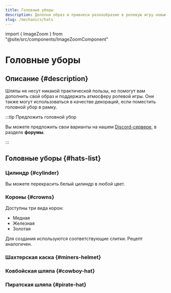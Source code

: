 ```yaml
---
title: Головные уборы
description: Дополни образ и привнеси разнообразие в ролевую игру новыми головными уборами на сервере HardShard.
slug: /mechanics/hats
---
```


import { ImageZoom } from "@site/src/components/ImageZoomComponent"

# Головные уборы

<ImageZoom
  src="/img/mechanics/hats/novie-shlyapi-na-hardshard.png"
  alt="Новые головные уборы на HardShard"
/>

## Описание {#description}

Шляпы не несут никакой практической пользы, но помогут вам дополнить свой образ и поддержать атмосферу ролевой игры. Они также могут использоваться в качестве декораций, если поместить головной убор в рамку.

:::tip Предложить головной убор

Вы можете предложить свои варианты на нашем [Discord-сервере](https://discord.com/invite/huVNRvAjZq), в разделе **форумы**.

:::

## Головные уборы {#hats-list}

### Цилиндр {#cylinder}

Вы можете перекрасить белый цилиндр в любой цвет.

<ImageZoom
  src="/img/mechanics/hats/cylinder-craft.png"
  alt="Рецепт создания белого цилиндра"
  description="Рецепт создания белого цилиндра"
/>

### Короны {#crowns}

Доступны три вида корон:
- Медная
- Железная
- Золотая

Для создания используются соответствующие слитки. Рецепт аналогичен.

<ImageZoom
  src="/img/mechanics/hats/gold-crown-craft.png"
  alt="Рецепт создания золотой короны"
  description="Рецепт создания золотой короны"
/>

### Шахтерская каска {#miners-helmet}

<ImageZoom
  src="/img/mechanics/hats/miners-helmet-craft.png"
  alt="Рецепт создания шахтерской каски"
  description="Рецепт создания шахтерской каски"
/>

### Ковбойская шляпа {#cowboy-hat}

<ImageZoom
  src="/img/mechanics/hats/cowboy-hat-craft.png"
  alt="Рецепт создания ковбойской шляпы"
  description="Рецепт создания ковбойской шляпы"
/>

### Пиратская шляпа {#pirate-hat}

<ImageZoom
  src="/img/mechanics/hats/pirate-hat-craft.png"
  alt="Рецепт создания пиратской шляпы"
  description="Рецепт создания пиратской шляпы"
/>
